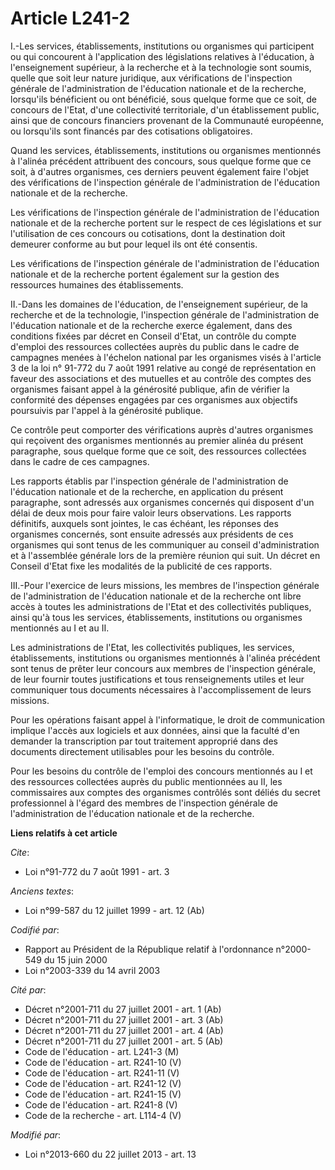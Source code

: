 # Article L241-2

I.-Les services, établissements, institutions ou organismes qui participent ou qui concourent à l'application des
législations relatives à l'éducation, à l'enseignement supérieur, à la recherche et à la technologie sont soumis, quelle que
soit leur nature juridique, aux vérifications de l'inspection générale de l'administration de l'éducation nationale et de la
recherche, lorsqu'ils bénéficient ou ont bénéficié, sous quelque forme que ce soit, de concours de l'Etat, d'une collectivité
territoriale, d'un établissement public, ainsi que de concours financiers provenant de la Communauté européenne, ou
lorsqu'ils sont financés par des cotisations obligatoires. 

Quand les services, établissements, institutions ou organismes mentionnés à l'alinéa précédent attribuent des concours, sous
quelque forme que ce soit, à d'autres organismes, ces derniers peuvent également faire l'objet des vérifications de
l'inspection générale de l'administration de l'éducation nationale et de la recherche. 

Les vérifications de l'inspection générale de l'administration de l'éducation nationale et de la recherche portent sur le
respect de ces législations et sur l'utilisation de ces concours ou cotisations, dont la destination doit demeurer conforme
au but pour lequel ils ont été consentis. 

Les vérifications de l'inspection générale de l'administration de l'éducation nationale et de la recherche portent également
sur la gestion des ressources humaines des établissements. 

II.-Dans les domaines de l'éducation, de l'enseignement supérieur, de la recherche et de la technologie, l'inspection
générale de l'administration de l'éducation nationale et de la recherche exerce également, dans des conditions fixées par
décret en Conseil d'Etat, un contrôle du compte d'emploi des ressources collectées auprès du public dans le cadre de
campagnes menées à l'échelon national par les organismes visés à l'article 3 de la loi n° 91-772 du 7 août 1991 relative au
congé de représentation en faveur des associations et des mutuelles et au contrôle des comptes des organismes faisant appel à
la générosité publique, afin de vérifier la conformité des dépenses engagées par ces organismes aux objectifs poursuivis par
l'appel à la générosité publique. 

Ce contrôle peut comporter des vérifications auprès d'autres organismes qui reçoivent des organismes mentionnés au premier
alinéa du présent paragraphe, sous quelque forme que ce soit, des ressources collectées dans le cadre de ces campagnes. 

Les rapports établis par l'inspection générale de l'administration de l'éducation nationale et de la recherche, en
application du présent paragraphe, sont adressés aux organismes concernés qui disposent d'un délai de deux mois pour faire
valoir leurs observations. Les rapports définitifs, auxquels sont jointes, le cas échéant, les réponses des organismes
concernés, sont ensuite adressés aux présidents de ces organismes qui sont tenus de les communiquer au conseil
d'administration et à l'assemblée générale lors de la première réunion qui suit. Un décret en Conseil d'Etat fixe les
modalités de la publicité de ces rapports. 

III.-Pour l'exercice de leurs missions, les membres de l'inspection générale de l'administration de l'éducation nationale et
de la recherche ont libre accès à toutes les administrations de l'Etat et des collectivités publiques, ainsi qu'à tous les
services, établissements, institutions ou organismes mentionnés au I et au II. 

Les administrations de l'Etat, les collectivités publiques, les services, établissements, institutions ou organismes
mentionnés à l'alinéa précédent sont tenus de prêter leur concours aux membres de l'inspection générale, de leur fournir
toutes justifications et tous renseignements utiles et leur communiquer tous documents nécessaires à l'accomplissement de
leurs missions. 

Pour les opérations faisant appel à l'informatique, le droit de communication implique l'accès aux logiciels et aux données,
ainsi que la faculté d'en demander la transcription par tout traitement approprié dans des documents directement utilisables
pour les besoins du contrôle. 

Pour les besoins du contrôle de l'emploi des concours mentionnés au I et des ressources collectées auprès du public
mentionnées au II, les commissaires aux comptes des organismes contrôlés sont déliés du secret professionnel à l'égard des
membres de l'inspection générale de l'administration de l'éducation nationale et de la recherche.

**Liens relatifs à cet article**

_Cite_:

  - Loi n°91-772 du 7 août 1991 - art. 3

_Anciens textes_:

  - Loi n°99-587 du 12 juillet 1999 - art. 12 (Ab)

_Codifié par_:

  - Rapport au Président de la République relatif à l'ordonnance n°2000-549 du 15 juin 2000
  - Loi n°2003-339 du 14 avril 2003

_Cité par_:

  - Décret n°2001-711 du 27 juillet 2001 - art. 1 (Ab)
  - Décret n°2001-711 du 27 juillet 2001 - art. 3 (Ab)
  - Décret n°2001-711 du 27 juillet 2001 - art. 4 (Ab)
  - Décret n°2001-711 du 27 juillet 2001 - art. 5 (Ab)
  - Code de l'éducation - art. L241-3 (M)
  - Code de l'éducation - art. R241-10 (V)
  - Code de l'éducation - art. R241-11 (V)
  - Code de l'éducation - art. R241-12 (V)
  - Code de l'éducation - art. R241-15 (V)
  - Code de l'éducation - art. R241-8 (V)
  - Code de la recherche - art. L114-4 (V)

_Modifié par_:

  - Loi n°2013-660 du 22 juillet 2013 - art. 13
